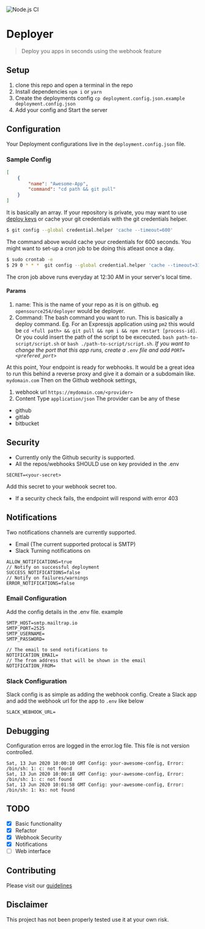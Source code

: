 ![Node.js CI](https://github.com/opensource254/deployer/workflows/Node.js%20CI/badge.svg)
# Deployer
> Deploy you apps in seconds using the webhook feature

## Setup
1. clone this repo and open a terminal in the repo
2. Install dependencies `npm i` or `yarn`
3. Create the deployments config `cp deployment.config.json.example deployment.config.json`
4. Add your config and Start the server

## Configuration
Your Deployment configurations live in the `deployment.config.json` file.
### Sample Config
```json
[
    {
        "name": "Awesome-App",
        "command": "cd path && git pull"
    }
]
```
It is basically an array.
If your repository is private, you may want to use [deploy keys](https://developer.github.com/v3/guides/managing-deploy-keys/) or cache your git credentials with the git credentials helper.
```bash
$ git config --global credential.helper 'cache --timeout=600'
```
The command above would cache your credentials for 600 seconds. You might want to set-up a cron job to be doing this atleast once a day.
```bash
$ sudo crontab -e
$ 29 0 * * *  git config --global credential.helper 'cache --timeout=31556952'
```
The cron job above runs everyday at 12:30 AM in your server's local time.
#### Params
1. name: This is the name of your repo as it is on github. eg `opensource254/deployer` would be deployer.
2. Command: The bash command you want to run. This is basically a deploy command. Eg. For an Expressjs application using `pm2` this would be `cd <full path> && git pull && npm i && npm restart [process-id]`. Or you could insert the path of the script to be excecuted. 
`bash path-to-script/script.sh` or `bash ./path-to-script/script.sh`.
*If you want to change the port that this app runs, create a `.env` file and add `PORT=<prefered_port>`*

At this point, Your endpoint is ready for webhooks. It would be a great idea to run this behind a reverse proxy and give it a domain or a subdomain like. `mydomain.com` Then on the Github webhook settings,
1. webhook url `https://mydomain.com/<provider>`
2. Content Type `application/json`
The provider can be any of these 
* github
* gitlab
* bitbucket

## Security
* Currently only the Github security is supported. 
* All the repos/webhooks SHOULD use on key provided in the .env
```env
SECRET=<your-secret>
```
Add this secret to your webhook secret too.
* If a security check fails, the endpoint will respond with error 403

## Notifications
Two notifications channels are currently supported.
* Email (The current supported protocal is SMTP)
* Slack
Turning notifications on
```env
ALLOW_NOTIFICATIONS=true
// Notify on successful deployment
SUCCESS_NOTIFICATIONS=false
// Notify on failures/warnings
ERROR_NOTIFICATIONS=false
```

### Email Configuration
Add the config details in the .env file.
example
```env
SMTP_HOST=smtp.mailtrap.io
SMTP_PORT=2525
SMTP_USERNAME=
SMTP_PASSWORD=

// The email to send notifications to
NOTIFICATION_EMAIL=
// The from address that will be shown in the email
NOTIFICATION_FROM=
```
### Slack Configuration
Slack config is as simple as adding the webhook config.
Create a Slack app and add the webhook url for the app to `.env` like below
```env
SLACK_WEBHOOK_URL=
```

## Debugging
Configuration erros are logged in the error.log file. This file is not version controlled.
```log
Sat, 13 Jun 2020 10:00:10 GMT Config: your-awesome-config, Error: /bin/sh: 1: c: not found
Sat, 13 Jun 2020 10:00:18 GMT Config: your-awesome-config, Error: /bin/sh: 1: c: not found
Sat, 13 Jun 2020 10:01:58 GMT Config: your-awesome-config, Error: /bin/sh: 1: ks: not found
```

## TODO
- [x] Basic functionality
- [x] Refactor
- [x] Webhook Security
- [x] Notifications
- [ ] Web interface

## Contributing
Please visit our [guidelines](https://opensource254.github.io/guidelines)

## Disclaimer 
This project has not been properly tested use it at your own risk.

